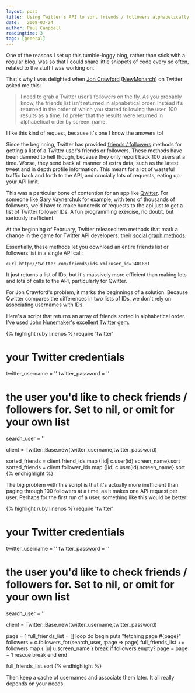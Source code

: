 ```yaml
---
layout: post
title:  Using Twitter's API to sort friends / followers alphabetically
date:   2009-03-24
author: Paul Campbell
readingtime: 3
tags: [general]
---
```


One of the reasons I set up this tumble-loggy blog, rather than stick with a regular blog, was so that I could share little snippets of code every so often, related to the stuff I was working on.

<!--more-->

That's why I was delighted when [Jon Crawford](http://joncrawford.com/) ([NewMonarch](http://twitter.com/newmonarch)) on Twitter asked me this:

> I need to grab a Twitter user’s followers on the fly. As you probably know, the friends list isn’t returned in alphabetical order. Instead it’s returned in the order of which you started following the user, 100 results as a time. I’d prefer that the results were returned in alphabetical order by screen_name.

I like this kind of request, because it's one I know the answers to!

Since the beginning, Twitter has provided [friends / followers](http://apiwiki.twitter.com/REST+API+Documentation#UserMethods) methods for getting a list of a Twitter user's friends or followers. These methods have been damned to hell though, because they only report back 100 users at a time. Worse, they send back all manner of extra data, such as the latest tweet and in depth profile information. This meant for a lot of wasteful traffic back and forth to the API, and crucially lots of requests, eating up your API limit.

This was a particular bone of contention for an app like [Qwitter](http://useqwitter.com/). For someone like [Gary Vaynerchuk](http://www.twitter.com/garyvee) for example, with tens of thousands of followers, we'd have to make hundreds of requests to the api just to get a list of Twitter follower IDs. A fun programming exercise, no doubt, but seriously inefficient.

At the beginning of February, Twitter released two methods that mark a change in the game for Twitter API developers: their [social graph methods](http://apiwiki.twitter.com/REST+API+Documentation#SocialGraphMethods).

Essentially, these methods let you download an entire friends list or followers list in a single API call:

    curl http://twitter.com/friends/ids.xml?user_id=1401881

It just returns a list of IDs, but it's massively more efficient than making lots and lots of calls to the API, particularly for Qwitter.

For Jon Crawford's problem, it marks the beginnings of a solution. Because Qwitter compares the differences in two lists of IDs, we don't rely on associating usernames with IDs.

Here's a script that returns an array of friends sorted in alphabetical order. I've used [John Nunemaker](http://addictedtonew.com/)'s excellent [Twitter gem](http://github.com/jnunemaker/twitter/tree/master).

{% highlight ruby linenos %}
  require 'twitter'

  # your Twitter credentials
  twitter_username = ''
  twitter_password = ''

  # the user you'd like to check friends / followers for. Set to nil, or omit for your own list
  search_user = ''

  client = Twitter::Base.new(twitter_username,twitter_password)

  sorted_friends = client.friend_ids.map {|id| c.user(id).screen_name}.sort
  sorted_friends = client.follower_ids.map {|id| c.user(id).screen_name}.sort
{% endhighlight %}

The big problem with this script is that it's actually more inefficient than paging through 100 followers at a time, as it makes one API request per user. Perhaps for the first run of a user, something like this would be better:

{% highlight ruby linenos %}
  require 'twitter'
   
  # your Twitter credentials
  twitter_username = ''
  twitter_password = ''
   
  # the user you'd like to check friends / followers for. Set to nil, or omit for your own list
  search_user = ''
   
  client = Twitter::Base.new(twitter_username,twitter_password)
   
  page = 1
  full_friends_list = []
  loop do
    begin
      puts "fetching page #{page}"
      followers = c.followers_for(search_user, :page => page)
      full_friends_list += followers.map { |u| u.screen_name }
      break if followers.empty?
      page = page + 1
    rescue
      break
    end
  end
   
  full_friends_list.sort
{% endhighlight %}

Then keep a cache of usernames and associate them later. It all really depends on your needs.